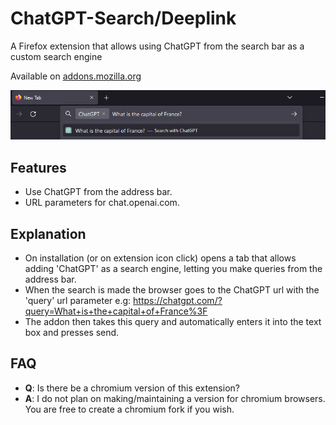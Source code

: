 # ChatGPT-Search/Deeplink
A Firefox extension that allows using ChatGPT from the search bar as a custom search engine

Available on [addons.mozilla.org](https://addons.mozilla.org/en-US/firefox/addon/chatgpt-deeplink/)

![](https://raw.githubusercontent.com/ImDarkTom/ChatGPT-Search/main/preview.png)

## Features
- Use ChatGPT from the address bar.
- URL parameters for chat.openai.com.

## Explanation
- On installation (or on extension icon click) opens a tab that allows adding 'ChatGPT' as a search engine, letting you make queries from the address bar.
- When the search is made the browser goes to the ChatGPT url with the 'query' url parameter e.g: https://chatgpt.com/?query=What+is+the+capital+of+France%3F
- The addon then takes this query and automatically enters it into the text box and presses send. 

## FAQ
- **Q**: Is there be a chromium version of this extension?
- **A**: I do not plan on making/maintaining a version for chromium browsers. You are free to create a chromium fork if you wish.

